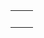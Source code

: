 <table>
    <tr>
        <td>
            <img src="https://github-readme-stats.vercel.app/api/top-langs/?username=salif&layout=compact&langs_count=10" alt="" />
        </td>
        <td>
            <img src="https://img.shields.io/badge/Welcome%20to%20my%20profile!-595959" alt="" />
            <img src="https://komarev.com/ghpvc/?username=salif" alt="" /><br />
            <img src="https://github-readme-stats.vercel.app/api?username=salif&show_icons=true" alt="" />
        </td>
    </tr>
</table>
